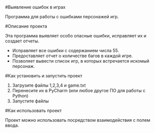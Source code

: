 #Выявление ошибок в играх

Программа для работы с ошибками персонажей игр.

#Описание проекта

Эта программа выявляет особо опасные ошибки, исправляет их и создает отчеты.
- Исправляет все ошибки с содержанием числа 55.
- Предоставляет отчет о количестве багов в каждой игре.
- Позволяет вывести список игр, в которых встречается искомый персонаж.

#Как установить и запустить проект

1. Загрузите файлы 1,2,3,4 и game.txt
2. Перенесите их в PyCharm (или любое другое ПО для работы с Python)
3. Запустите файлы

#Как использовать проект

Проект можно использовать посредством взаимодействия с полем ввода.
